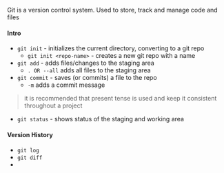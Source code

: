 Git is a version control system. Used to store, track and manage code and files

#### Intro
- `git init`  - initializes the current directory, converting to a git repo
	- `git init <repo-name>` - creates a new git repo with a name
- `git add` - adds files/changes to the staging area
	- `. OR --all` adds all files to the staging area
- `git commit` - saves (or commits) a file to the repo
	- `-m` adds a commit message 
> it is recommended that present tense is used and keep it consistent throughout a project
- `git status` - shows status of the staging and working area
####  Version History
- `git log`
- `git diff`
- 
